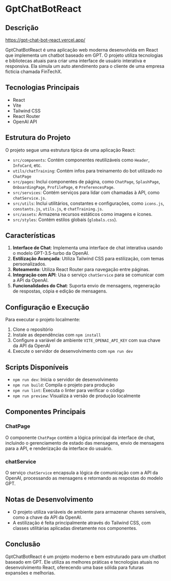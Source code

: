 # GptChatBotReact

## Descrição

https://gpt-chat-bot-react.vercel.app/

GptChatBotReact é uma aplicação web moderna desenvolvida em React que implementa um chatbot baseado em GPT. O projeto utiliza tecnologias e bibliotecas atuais para criar uma interface de usuário interativa e responsiva.
Ela simula um auto atendimento para o cliente de uma empresa ficticia chamada FinTechX.

## Tecnologias Principais

- React
- Vite
- Tailwind CSS
- React Router
- OpenAI API

## Estrutura do Projeto

O projeto segue uma estrutura típica de uma aplicação React:

- `src/components`: Contém componentes reutilizáveis como `Header`, `InfoCard`, etc.
- `utils/chatTraining`: Contém infos para treinamento do bot utilizado no `ChatPage`
- `src/pages`: Inclui componentes de página, como `ChatPage`, `SplashPage`, `OnboardingPage`, `ProfilePage`, e `PreferencesPage`.
- `src/services`: Contém serviços para lidar com chamadas à API, como `chatService.js`.
- `src/utils`: Inclui utilitários, constantes e configurações, como `icons.js`, `constants.js`, `utils.js`, e `chatTraining.js`.
- `src/assets`: Armazena recursos estáticos como imagens e ícones.
- `src/styles`: Contém estilos globais (`globals.css`).

## Características

1. **Interface de Chat**: Implementa uma interface de chat interativa usando o modelo GPT-3.5-turbo da OpenAI.
2. **Estilização Avançada**: Utiliza Tailwind CSS para estilização, com temas personalizados.
3. **Roteamento**: Utiliza React Router para navegação entre páginas.
4. **Integração com API**: Usa o serviço `chatService` para se comunicar com a API da OpenAI.
5. **Funcionalidades do Chat**: Suporta envio de mensagens, regeneração de respostas, cópia e edição de mensagens.

## Configuração e Execução

Para executar o projeto localmente:

1. Clone o repositório
2. Instale as dependências com `npm install`
3. Configure a variável de ambiente `VITE_OPENAI_API_KEY` com sua chave da API da OpenAI
4. Execute o servidor de desenvolvimento com `npm run dev`

## Scripts Disponíveis

- `npm run dev`: Inicia o servidor de desenvolvimento
- `npm run build`: Compila o projeto para produção
- `npm run lint`: Executa o linter para verificar o código
- `npm run preview`: Visualiza a versão de produção localmente

## Componentes Principais

### ChatPage

O componente `ChatPage` contém a lógica principal da interface de chat, incluindo o gerenciamento de estado das mensagens, envio de mensagens para a API, e renderização da interface do usuário.

### chatService

O serviço `chatService` encapsula a lógica de comunicação com a API da OpenAI, processando as mensagens e retornando as respostas do modelo GPT.

## Notas de Desenvolvimento

- O projeto utiliza variáveis de ambiente para armazenar chaves sensíveis, como a chave da API da OpenAI.
- A estilização é feita principalmente através do Tailwind CSS, com classes utilitárias aplicadas diretamente nos componentes.

## Conclusão

GptChatBotReact é um projeto moderno e bem estruturado para um chatbot baseado em GPT. Ele utiliza as melhores práticas e tecnologias atuais no desenvolvimento React, oferecendo uma base sólida para futuras expansões e melhorias.
